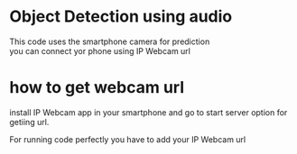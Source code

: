 # Object Detection using audio
This code uses the smartphone camera for prediction <br />
you can connect yor phone using IP Webcam url

# how to get webcam url
install IP Webcam app in your smartphone and go to start server option for getiing url.<br />

For running code perfectly you have to add your IP Webcam url 
